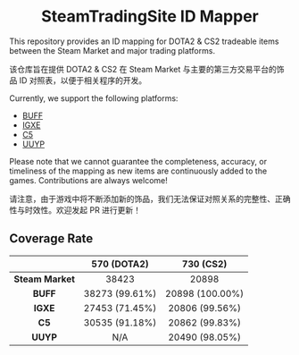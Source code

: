<h1 align="center">SteamTradingSite ID Mapper</h1>

This repository provides an ID mapping for DOTA2 & CS2 tradeable items between the Steam Market and major trading platforms. 

该仓库旨在提供 DOTA2 & CS2 在 Steam Market 与主要的第三方交易平台的饰品 ID 对照表，以便于相关程序的开发。

Currently, we support the following platforms:

- [BUFF](https://buff.163.com/)
- [IGXE](https://www.igxe.cn/)
- [C5](https://www.c5game.com/)
- [UUYP](https://www.youpin898.com/)

Please note that we cannot guarantee the completeness, accuracy, or timeliness of the mapping as new items are continuously added to the games. Contributions are always welcome!

请注意，由于游戏中将不断添加新的饰品，我们无法保证对照关系的完整性、正确性与时效性。欢迎发起 PR 进行更新！

## Coverage Rate

|  | **570 (DOTA2)** | **730 (CS2)** |
| :------: | :-------------: | :-----------: |
| **Steam Market** | 38423 | 20898 |
| **BUFF** | 38273 (99.61%) | 20898 (100.00%) |
| **IGXE** | 27453 (71.45%) | 20806 (99.56%) |
| **C5** | 30535 (91.18%) | 20862 (99.83%) |
| **UUYP** | N/A | 20490 (98.05%) |

